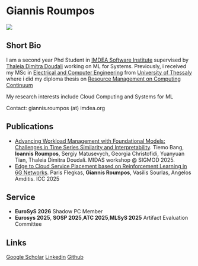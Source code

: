 # Giannis Roumpos

![](https://iroumpos.github.io/index_picture_new.jpg)

## Short Bio 

I am a second year Phd Student in [IMDEA Software Institute](https://software.imdea.org/) supervised by [Thaleia Dimitra Doudali](https://thaleia-dimitradoudali.github.io/) working on ML for Systems.
Previously, i received my MSc in [Electrical and Computer Engineering](https://www.e-ce.uth.gr/) from [University of Thessaly](https://www.uth.gr/en) where i did my diploma thesis on [Resource Management on Computing Continuum]()

My research interests include Cloud Computing and Systems for ML

Contact: giannis.roumpos (at) imdea.org



## Publications

* [Advancing Workload Management with Foundational Models: Challenges in Time Series Similarity and Interpretability](https://dl.acm.org/doi/pdf/10.1145/3737412.3743491). Tiemo Bang, **Ioannis Roumpos**, Sergiy Matusevych, Georgia Christofidi, Yuanyuan Tian,  Thaleia Dimitra Doudali. MIDAS workshop @ SIGMOD 2025.
* [Edge to Cloud Service Placement based on Reinforcement Learning in 6G Networks](https://ieeexplore.ieee.org/abstract/document/11161581). Paris Flegkas, **Giannis Roumpos**, Vasilis Sourlas, Angelos Amditis. ICC 2025



## Service 
* **EuroSyS 2026** Shadow PC Member
* **Eurosys 2025**, **SOSP 2025**,**ATC 2025**,**MLSyS 2025** Artifact Evaluation Committee


## Links
[Google Scholar](https://scholar.google.com/citations?user=_X8TkssAAAAJ&hl=en)
[Linkedin](https://www.linkedin.com/in/giannis-roumpos-28a607198/)
[Github](https://github.com/iroumpos/)
